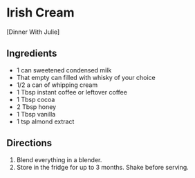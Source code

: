 # Irish Cream

[Dinner With Julie]

## Ingredients
* 1 can sweetened condensed milk
* That empty can filled with whisky of your choice
* 1/2 a can of whipping cream
* 1 Tbsp instant coffee or leftover coffee
* 1 Tbsp cocoa
* 2 Tbsp honey
* 1 Tbsp vanilla
* 1 tsp almond extract

## Directions
1. Blend everything in a blender.
2. Store in the fridge for up to 3 months.  Shake before serving.
